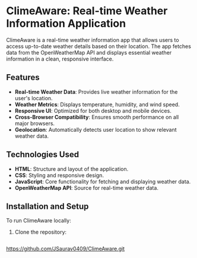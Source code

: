 # ClimeAware: Real-time Weather Information Application

ClimeAware is a real-time weather information app that allows users to access up-to-date weather details based on their location. The app fetches data from the OpenWeatherMap API and displays essential weather information in a clean, responsive interface. 

## Features

- **Real-time Weather Data**: Provides live weather information for the user's location.
- **Weather Metrics**: Displays temperature, humidity, and wind speed.
- **Responsive UI**: Optimized for both desktop and mobile devices.
- **Cross-Browser Compatibility**: Ensures smooth performance on all major browsers.
- **Geolocation**: Automatically detects user location to show relevant weather data.

## Technologies Used

- **HTML**: Structure and layout of the application.
- **CSS**: Styling and responsive design.
- **JavaScript**: Core functionality for fetching and displaying weather data.
- **OpenWeatherMap API**: Source for real-time weather data.

## Installation and Setup

To run ClimeAware locally:

1. Clone the repository:
   ```bash
https://github.com/JSaurav0409/ClimeAware.git
